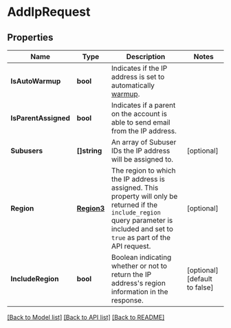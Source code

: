 # AddIpRequest

## Properties

Name | Type | Description | Notes
------------ | ------------- | ------------- | -------------
**IsAutoWarmup** | **bool** | Indicates if the IP address is set to automatically [warmup](https://docs.sendgrid.com/ui/sending-email/warming-up-an-ip-address). |
**IsParentAssigned** | **bool** | Indicates if a parent on the account is able to send email from the IP address. |
**Subusers** | **[]string** | An array of Subuser IDs the IP address will be assigned to. |[optional] 
**Region** | [**Region3**](Region3.md) | The region to which the IP address is assigned. This property will only be returned if the `include_region` query parameter is included and set to `true` as part of the API request. |[optional] 
**IncludeRegion** | **bool** | Boolean indicating whether or not to return the IP address's region information in the response. |[optional] [default to false]

[[Back to Model list]](../README.md#documentation-for-models) [[Back to API list]](../README.md#documentation-for-api-endpoints) [[Back to README]](../README.md)


